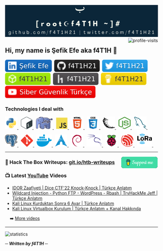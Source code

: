 <img src="banner.png">
<img src="https://visitor-badge.laobi.icu/badge?page_id=f4T1H21.f4T1H21&left_color=grey&right_color=grey" alt="profile-visits" align="right">
<h2>Hi, my name is Şefik Efe aka f4T1H 👋</h2>

<p align="left">
  <a href="https://www.linkedin.com/in/şefik-efe/"><img src="img/account-badges/linkedin.svg" alt="LinkedIn"></a>&nbsp;
  <a href="https://github.com/f4T1H21/"><img src="img/account-badges/github.svg" alt="GitHub"></a>&nbsp;
  <a href="https://twitter.com/f4T1H21"><img src="img/account-badges/twitter.svg" alt="Twitter"></a>&nbsp;
  <a href="https://app.hackthebox.eu/profile/184235"><img src="img/account-badges/hackthebox.svg" alt="HackTheBox"></a>&nbsp;
  <a href="https://hackerone.com/f4T1H21?type=user"><img src="img/account-badges/hackerone.svg" alt="HackerOne"></a>&nbsp;
  <a href="https://www.buymeacoffee.com/f4T1H21"><img src="img/account-badges/buymeacoffee.svg" alt="Buymeacoffee"></a>&nbsp;
  <a href="https://www.youtube.com/channel/UChFCLkYhKx15kioYSfNfoyg"><img src="img/account-badges/youtube.svg" alt="YouTube"></a>
</p>

<h3>Technologies I deal with</h3>
<p align="left">
  <!-- Python -->
  <a href="https://www.python.org" target="_blank" rel="noreferrer"> <img src="img/icons/python.svg" alt="python" width="40" height="40"/> </a>&nbsp;
  <!-- Bash -->
  <a href="https://www.gnu.org/software/bash/" target="_blank" rel="noreferrer"> <img src="img/icons/bash.png" alt="bash" width="38" height="40"/> </a>&nbsp;
  <!-- PHP -->
  <a href="https://www.php.net/" target="_blank" rel="noreferrer"> <img src="img/icons/php.png" alt="php" width="55" height="40"/> </a>&nbsp;
  <!-- Javascript -->
  <a href="https://developer.mozilla.org/en-US/docs/Web/JavaScript/" target="_blank" rel="noreferrer"> <img src="img/icons/javascript.svg" alt="javascript" width="38" height="38"/> </a>&nbsp;
  <!-- HTML -->
  <a href="https://www.w3.org/html/" target="_blank" rel="noreferrer"> <img src="img/icons/html5.svg" alt="html5" width="40" height="40"/> </a>&nbsp;
  <!-- CSS -->
  <a href="https://www.w3.org/css/" target="_blank" rel="noreferrer"> <img src="img/icons/css3.svg" alt="css3" width="40" height="40"/> </a>&nbsp;
  <!-- Flask -->
  <a href="https://flask.palletsprojects.com/" target="_blank" rel="noreferrer"> <img src="img/icons/flask.svg" alt="flask" width="40" height="40"/> </a>&nbsp;
  <!-- NodeJS -->
  <a href="https://nodejs.org/" target="_blank" rel="noreferrer"> <img src="img/icons/nodejs.png" alt="nodejs" width="40" height="40"/> </a>&nbsp;
  <!-- MySQL -->
  <a href="https://www.mysql.com/" target="_blank" rel="noreferrer"> <img src="img/icons/mysql.png" alt="mysql" width="40" height="40"/> </a>&nbsp;
  <!-- PostgreSQL -->
  <a href="https://www.postgresql.org/" target="_blank" rel="noreferrer"> <img src="img/icons/postgresql.png" alt="postgresql" width="40" height="40"/> </a>&nbsp;
  <!-- Git -->
  <a href="https://git-scm.com/" target="_blank" rel="noreferrer"> <img src="img/icons/git.svg" alt="git" width="40" height="40"/> </a>&nbsp;
  <!-- Docker -->
  <a href="https://www.docker.com/" target="_blank" rel="noreferrer"> <img src="img/icons/docker.png" alt="docker" width="50" height="40"/> </a>&nbsp;
  <!-- Arch -->
  <a href="https://archlinux.org/" target="_blank" rel="noreferrer"> <img src="img/icons/arch.png" alt="arch" width="40" height="40"/> </a>&nbsp;
  <!-- Debian -->
  <a href="https://www.debian.org/" target="_blank" rel="noreferrer"> <img src="img/icons/debian.svg" alt="debian" width="40" height="40"/> </a>&nbsp;
  <!-- Kali -->
  <a href="https://www.kali.org/" target="_blank" rel="noreferrer"> <img src="img/icons/kali.png" alt="kali" width="50" height="40"/> </a>&nbsp;
  <!-- Raspberry Pi -->
  <a href="https://www.raspberrypi.org/" target="_blank" rel="noreferrer"> <img src="img/icons/raspberrypi.svg" alt="raspberrypi" width="40" height="40"/> </a>&nbsp;
  <!-- ESP32 -->
  <a href="https://www.espressif.com/en/products/socs/esp32/" target="_blank" rel="noreferrer"> <img src="img/icons/espressif.png" alt="esp32" width="40" height="40"/> </a>&nbsp;
  <!-- LoRa -->
  <a href="https://lora-alliance.org/" target="_blank" rel="noreferrer"> <img src="img/icons/lora.png" alt="lora" width="50" height="55"/> </a>&nbsp;  
</p>

<hr/>

<a href=https://www.buymeacoffee.com/f4T1H21>
  <img src="support.png" align="right" height="40" alt="Support">
</a>
<h3>📝 Hack The Box Writeups: <a href="https://git.io/htb-writeups">git.io/htb-writeups</a>
</h3>

<h3>📺 Latest <a href="https://www.youtube.com/channel/UChFCLkYhKx15kioYSfNfoyg">YouTube</a> Videos</h3>

<!-- YOUTUBE-VIDEOS-LIST:START -->
- [IDOR Zaafiyeti | Dice CTF&#39;22 Knock-Knock | Türkçe Anlatım](https://www.youtube.com/watch?v=kW6I2NnZfoQ)
- [Wildcard Injection - Python FTP - WordPress - Rbash | TryHackMe Jeff | Türkçe Anlatım](https://www.youtube.com/watch?v=OJvOKAAd-p0)
- [Kali Linux Kurduktan Sonra 6 Ayar | Türkçe Anlatım](https://www.youtube.com/watch?v=rIb1A11TUVU)
- [Kali Linux Virtualbox Kurulum | Türkçe Anlatım + Kanal Hakkında](https://www.youtube.com/watch?v=w8JFnbOniwk)
<!-- YOUTUBE-VIDEOS-LIST:END -->
&nbsp;&nbsp;&nbsp;&nbsp;➡️ [More videos](https://www.youtube.com/channel/UChFCLkYhKx15kioYSfNfoyg)
<hr/>

<img src="https://github-readme-stats.vercel.app/api?username=f4T1H21&show_icons=true&theme=algolia&count_private=true&hide=prs" alt="statistics">

<br/>

<b><i>─ Written by f4T1H ─</i></b>

